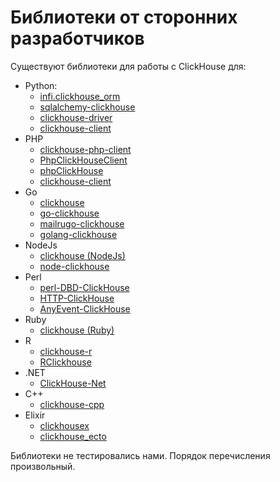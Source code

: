 # Библиотеки от сторонних разработчиков

Существуют библиотеки для работы с ClickHouse для:

- Python:
  - [infi.clickhouse_orm](https://github.com/Infinidat/infi.clickhouse_orm)
  - [sqlalchemy-clickhouse](https://github.com/cloudflare/sqlalchemy-clickhouse)
  - [clickhouse-driver](https://github.com/mymarilyn/clickhouse-driver)
  - [clickhouse-client](https://github.com/yurial/clickhouse-client)
- PHP
  - [clickhouse-php-client](https://github.com/8bitov/clickhouse-php-client)
  - [PhpClickHouseClient](https://github.com/SevaCode/PhpClickHouseClient)
  - [phpClickHouse](https://github.com/smi2/phpClickHouse)
  - [clickhouse-client](https://github.com/bozerkins/clickhouse-client)
- Go
  - [clickhouse](https://github.com/kshvakov/clickhouse/)
  - [go-clickhouse](https://github.com/roistat/go-clickhouse)
  - [mailrugo-clickhouse](https://github.com/mailru/go-clickhouse)
  - [golang-clickhouse](https://github.com/leprosus/golang-clickhouse)
- NodeJs
  - [clickhouse (NodeJs)](https://github.com/TimonKK/clickhouse)
  - [node-clickhouse](https://github.com/apla/node-clickhouse)
- Perl
  - [perl-DBD-ClickHouse](https://github.com/elcamlost/perl-DBD-ClickHouse)
  - [HTTP-ClickHouse](https://metacpan.org/release/HTTP-ClickHouse)
  - [AnyEvent-ClickHouse](https://metacpan.org/release/AnyEvent-ClickHouse)
- Ruby
  - [clickhouse (Ruby)](https://github.com/archan937/clickhouse)
- R
  - [clickhouse-r](https://github.com/hannesmuehleisen/clickhouse-r)
  - [RClickhouse](https://github.com/IMSMWU/RClickhouse)
- .NET
  - [ClickHouse-Net](https://github.com/killwort/ClickHouse-Net)
- C++
  - [clickhouse-cpp](https://github.com/artpaul/clickhouse-cpp/)
- Elixir
  - [clickhousex](https://github.com/appodeal/clickhousex/)
  - [clickhouse_ecto](https://github.com/appodeal/clickhouse_ecto)

Библиотеки не тестировались нами. Порядок перечисления произвольный.
